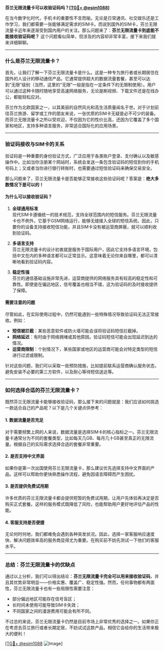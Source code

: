 **芬兰无限流量卡可以收验证码吗？[[TG💪+ @esim1088](https://t.me/s/esim1088)]**

在当今数字化时代，手机卡的重要性不言而喻。无论是日常通讯、社交娱乐还是工作学习，我们都需要一张能够满足需求的SIM卡。而说到国外的SIM卡，芬兰无限流量卡近年来逐渐受到国内用户的关注。那么问题来了：**芬兰无限流量卡到底能不能接收验证码呢？** 这个问题看似简单，但涉及的内容却非常丰富，接下来我们就来详细聊聊。

---

### **什么是芬兰无限流量卡？**

首先，让我们了解一下芬兰无限流量卡是什么。这是一种专为旅行者或长期居住在国外的人设计的移动通信产品，它通常提供超大的数据流量套餐，甚至可以达到“无限”级别（当然，这里的“无限”一般是指在一定条件下的无限制使用）。用户可以通过这种卡随时随地享受高速网络服务，无论是刷视频、下载文件还是在线办公，都能轻松应对。

芬兰作为北欧国家之一，以其美丽的自然风光和高生活质量闻名于世。对于计划前往芬兰旅游、留学或工作的朋友来说，一张优质的SIM卡无疑是必不可少的装备。而芬兰无限流量卡之所以受欢迎，不仅因为它的性价比高，还因为它覆盖了多个国家和地区，支持多种语言服务，非常适合国际化的应用场景。

---

### **验证码接收与SIM卡的关系**

验证码是一种重要的身份验证方式，广泛应用于各类账户登录、支付确认以及敏感操作中。比如当你注册某个网站时，系统会发送一条包含验证码的短信到你的手机号码上；又或者当你进行银行转账时，也需要通过短信验证码来确保交易安全。

那么问题来了，芬兰无限流量卡是否能够正常接收这些验证码呢？答案是：**绝大多数情况下是可以的！**

#### **为什么可以接收验证码？**
1. **全球通用标准**  
   现代SIM卡遵循统一的技术规范，支持全球范围内的短信服务。芬兰无限流量卡也不例外，它基于GSM网络运行，能够无缝接入全球的短信系统。因此，只要你的设备支持接收短信功能，并且SIM卡没有被运营商屏蔽，就可以顺利收到验证码。

2. **多语言支持**  
   芬兰无限流量卡的设计初衷就是服务于国际用户，因此它支持多语言环境，包括中文在内的多种语言都可以正常显示。这意味着无论你来自哪里，都可以清晰地看到验证码内容。

3. **稳定性强**  
   芬兰的通信基础设施非常先进，运营商提供的网络服务具有较高的稳定性和可靠性。即使是在偏远地区，信号覆盖也相当不错，这为验证码的及时接收提供了保障。

#### **需要注意的问题**
尽管如此，在实际使用过程中，仍然可能遇到一些特殊情况导致验证码无法正常接收。例如：
- **短信被拦截**：某些恶意软件或防火墙可能会误将验证码短信拦截掉。
- **网络延迟**：有时由于网络拥堵或其他原因，验证码短信可能会出现延迟到达的情况。
- **运营商限制**：个别情况下，某些国家或地区的运营商可能会对特定类型的短信进行过滤或限制。

针对这些问题，我们可以采取一些预防措施，比如提前联系运营商确认服务状态，避免安装不必要的第三方软件，以及耐心等待短信送达等。

---

### **如何选择合适的芬兰无限流量卡？**

既然芬兰无限流量卡能够接收验证码，那么接下来的问题就是：我们应该如何挑选一款适合自己的产品呢？以下是几个关键点供参考：

#### **1. 数据流量是否充足**
对于需要频繁上网的人来说，数据流量是选择SIM卡的核心指标之一。芬兰无限流量卡通常分为不同的套餐类型，比如每天几GB、每月几十GB甚至真正的无限流量。根据自己的实际需求选择合适的套餐非常重要。

#### **2. 是否支持中文界面**
如果你是第一次出国使用芬兰无限流量卡，那么建议优先选择支持中文界面的产品。这样可以帮助你更快熟悉操作流程，避免因语言障碍而产生困扰。

#### **3. 是否提供免费试用期**
许多优质的芬兰无限流量卡都会提供短暂的免费试用期，让用户先体验再决定是否购买正式套餐。这样的服务模式既降低了风险，也能帮助用户更好地评估产品的性能。

#### **4. 客服支持是否便捷**
无论何时何地，我们都难免会遇到各种突发状况。因此，选择一家客服响应速度快、解决问题效率高的服务商显得尤为重要。在购买前不妨先测试一下他们的客服水平。

---

### **总结：芬兰无限流量卡的优缺点**

通过以上分析，我们可以得出结论：**芬兰无限流量卡完全可以用来接收验证码**，并且其优势非常明显——价格实惠、覆盖广、稳定性强。然而，任何事物都有两面性，芬兰无限流量卡也有一些局限性需要注意：
- 部分偏远地区可能存在信号盲区；
- 长时间未使用可能导致SIM卡失效；
- 不同国家之间的漫游费用可能会有所不同。

不过总的来说，芬兰无限流量卡仍然是目前市场上非常优秀的选择之一。如果你正在考虑去芬兰旅行或者长期定居，不妨试试这款产品，相信它会给你的生活带来极大的便利！

[[TG💪+ @esim1088](https://t.me/s/esim1088) ![Image](https://i.postimg.cc/4NQfJmqS/Snipaste-2025-05-13-00-14-12.png)]